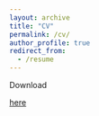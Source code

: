 ```yaml
---
layout: archive
title: "CV"
permalink: /cv/
author_profile: true
redirect_from:
  - /resume
---
```


Download <div class="cv-download-links">
  <a href="{{ base_path }}/files/cv_stacherl_webpage_042025.pdf" >here</a>
</div>
